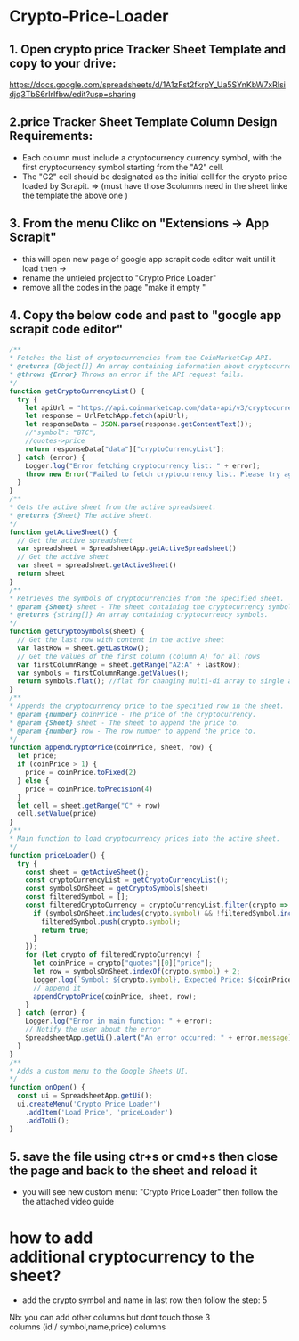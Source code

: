 # Crypto-Price-Loader

## 1. Open crypto price Tracker Sheet Template and copy to your drive: 
https://docs.google.com/spreadsheets/d/1A1zFst2fkrpY_Ua5SYnKbW7xRIsidjq3TbS6rIrIfbw/edit?usp=sharing

## 2.price Tracker Sheet Template Column Design Requirements:
- Each column must include a cryptocurrency currency symbol, with the first cryptocurrency symbol starting from the "A2" cell.
- The "C2" cell should be designated as the initial cell for the crypto price loaded by Scrapit.
=> (must have those 3columns need in the sheet linke the template the above one )

## 3. From the menu Clikc on "Extensions -> App Scrapit"
- this will open new page of google app scrapit code editor wait until it load then ->
- rename the untieled project to "Crypto Price Loader"
- remove all the codes in the page "make it empty "

## 4. Copy the below code and past to "google app scrapit code editor"
```js
/**
* Fetches the list of cryptocurrencies from the CoinMarketCap API.
* @returns {Object[]} An array containing information about cryptocurrencies.
* @throws {Error} Throws an error if the API request fails.
*/
function getCryptoCurrencyList() {
  try {
    let apiUrl = "https://api.coinmarketcap.com/data-api/v3/cryptocurrency/listing?limit=10000&sortBy=market_cap&sortType=desc&convert=USD&cryptoType=all&tagType=all&audited=false"
    let response = UrlFetchApp.fetch(apiUrl);
    let responseData = JSON.parse(response.getContentText());
    //"symbol": "BTC",
    //quotes->price
    return responseData["data"]["cryptoCurrencyList"];
  } catch (error) {
    Logger.log("Error fetching cryptocurrency list: " + error);
    throw new Error("Failed to fetch cryptocurrency list. Please try again later.");
  }
}
/**
* Gets the active sheet from the active spreadsheet.
* @returns {Sheet} The active sheet.
*/
function getActiveSheet() {
  // Get the active spreadsheet
  var spreadsheet = SpreadsheetApp.getActiveSpreadsheet()
  // Get the active sheet
  var sheet = spreadsheet.getActiveSheet()
  return sheet
}
/**
* Retrieves the symbols of cryptocurrencies from the specified sheet.
* @param {Sheet} sheet - The sheet containing the cryptocurrency symbols.
* @returns {string[]} An array containing cryptocurrency symbols.
*/
function getCryptoSymbols(sheet) {
  // Get the last row with content in the active sheet
  var lastRow = sheet.getLastRow();
  // Get the values of the first column (column A) for all rows
  var firstColumnRange = sheet.getRange("A2:A" + lastRow);
  var symbols = firstColumnRange.getValues();
  return symbols.flat(); //flat for changing multi-di array to single array
}
/**
* Appends the cryptocurrency price to the specified row in the sheet.
* @param {number} coinPrice - The price of the cryptocurrency.
* @param {Sheet} sheet - The sheet to append the price to.
* @param {number} row - The row number to append the price to.
*/
function appendCryptoPrice(coinPrice, sheet, row) {
  let price;
  if (coinPrice > 1) {
    price = coinPrice.toFixed(2)
  } else {
    price = coinPrice.toPrecision(4)
  }
  let cell = sheet.getRange("C" + row)
  cell.setValue(price)
}
/**
* Main function to load cryptocurrency prices into the active sheet.
*/
function priceLoader() {
  try {
    const sheet = getActiveSheet();
    const cryptoCurrencyList = getCryptoCurrencyList();
    const symbolsOnSheet = getCryptoSymbols(sheet)
    const filteredSymbol = [];
    const filteredCryptoCurrency = cryptoCurrencyList.filter(crypto => {
      if (symbolsOnSheet.includes(crypto.symbol) && !filteredSymbol.includes(crypto.symbol)) {
        filteredSymbol.push(crypto.symbol);
        return true;
      }
    });
    for (let crypto of filteredCryptoCurrency) {
      let coinPrice = crypto["quotes"][0]["price"];
      let row = symbolsOnSheet.indexOf(crypto.symbol) + 2;
      Logger.log(`Symbol: ${crypto.symbol}, Expected Price: ${coinPrice}`);
      // append it
      appendCryptoPrice(coinPrice, sheet, row);
    }
  } catch (error) {
    Logger.log("Error in main function: " + error);
    // Notify the user about the error
    SpreadsheetApp.getUi().alert("An error occurred: " + error.message);
  }
}
/**
* Adds a custom menu to the Google Sheets UI.
*/
function onOpen() {
  const ui = SpreadsheetApp.getUi();
  ui.createMenu('Crypto Price Loader')
    .addItem('Load Price', 'priceLoader')
    .addToUi();
}
```

## 5. save the file using ctr+s or cmd+s then close the page and back to the sheet and reload it
- you will see new custom menu: "Crypto Price Loader" then follow the the attached video guide





# how to add additional cryptocurrency to the sheet?
- add the crypto symbol and name in last row then follow the step: 5

Nb: you can add other columns but dont touch those 3 columns (id / symbol,name,price) columns 
  
